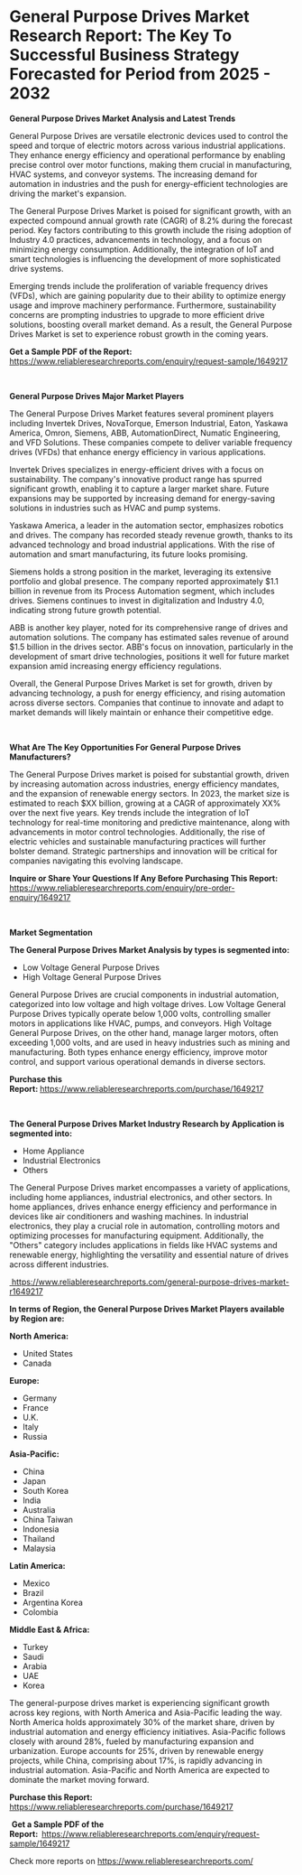 <p><h1>General Purpose Drives Market Research Report: The Key To Successful Business Strategy Forecasted for Period from 2025 - 2032</h1></p><p><strong>General Purpose Drives Market Analysis and Latest Trends</strong></p>
<p><p>General Purpose Drives are versatile electronic devices used to control the speed and torque of electric motors across various industrial applications. They enhance energy efficiency and operational performance by enabling precise control over motor functions, making them crucial in manufacturing, HVAC systems, and conveyor systems. The increasing demand for automation in industries and the push for energy-efficient technologies are driving the market's expansion.</p><p>The General Purpose Drives Market is poised for significant growth, with an expected compound annual growth rate (CAGR) of 8.2% during the forecast period. Key factors contributing to this growth include the rising adoption of Industry 4.0 practices, advancements in technology, and a focus on minimizing energy consumption. Additionally, the integration of IoT and smart technologies is influencing the development of more sophisticated drive systems. </p><p>Emerging trends include the proliferation of variable frequency drives (VFDs), which are gaining popularity due to their ability to optimize energy usage and improve machinery performance. Furthermore, sustainability concerns are prompting industries to upgrade to more efficient drive solutions, boosting overall market demand. As a result, the General Purpose Drives Market is set to experience robust growth in the coming years.</p></p>
<p><strong>Get a Sample PDF of the Report:&nbsp;</strong> <a href="https://www.reliableresearchreports.com/enquiry/request-sample/1649217?utm_campaign=2221&utm_medium=2&utm_source=Github&utm_content=ia&utm_term=18022025&utm_id=general-purpose-drives">https://www.reliableresearchreports.com/enquiry/request-sample/1649217</a></p>
<p>&nbsp;</p>
<p><strong>General Purpose Drives Major Market Players</strong></p>
<p><p>The General Purpose Drives Market features several prominent players including Invertek Drives, NovaTorque, Emerson Industrial, Eaton, Yaskawa America, Omron, Siemens, ABB, AutomationDirect, Numatic Engineering, and VFD Solutions. These companies compete to deliver variable frequency drives (VFDs) that enhance energy efficiency in various applications.</p><p>Invertek Drives specializes in energy-efficient drives with a focus on sustainability. The company's innovative product range has spurred significant growth, enabling it to capture a larger market share. Future expansions may be supported by increasing demand for energy-saving solutions in industries such as HVAC and pump systems.</p><p>Yaskawa America, a leader in the automation sector, emphasizes robotics and drives. The company has recorded steady revenue growth, thanks to its advanced technology and broad industrial applications. With the rise of automation and smart manufacturing, its future looks promising.</p><p>Siemens holds a strong position in the market, leveraging its extensive portfolio and global presence. The company reported approximately $1.1 billion in revenue from its Process Automation segment, which includes drives. Siemens continues to invest in digitalization and Industry 4.0, indicating strong future growth potential.</p><p>ABB is another key player, noted for its comprehensive range of drives and automation solutions. The company has estimated sales revenue of around $1.5 billion in the drives sector. ABB's focus on innovation, particularly in the development of smart drive technologies, positions it well for future market expansion amid increasing energy efficiency regulations.</p><p>Overall, the General Purpose Drives Market is set for growth, driven by advancing technology, a push for energy efficiency, and rising automation across diverse sectors. Companies that continue to innovate and adapt to market demands will likely maintain or enhance their competitive edge.</p></p>
<p>&nbsp;</p>
<p><strong>What Are The Key Opportunities For General Purpose Drives Manufacturers?</strong></p>
<p><p>The General Purpose Drives market is poised for substantial growth, driven by increasing automation across industries, energy efficiency mandates, and the expansion of renewable energy sectors. In 2023, the market size is estimated to reach $XX billion, growing at a CAGR of approximately XX% over the next five years. Key trends include the integration of IoT technology for real-time monitoring and predictive maintenance, along with advancements in motor control technologies. Additionally, the rise of electric vehicles and sustainable manufacturing practices will further bolster demand. Strategic partnerships and innovation will be critical for companies navigating this evolving landscape.</p></p>
<p><strong>Inquire or Share Your Questions If Any Before Purchasing This Report:</strong> <a href="https://www.reliableresearchreports.com/enquiry/pre-order-enquiry/1649217?utm_campaign=2221&utm_medium=2&utm_source=Github&utm_content=ia&utm_term=18022025&utm_id=general-purpose-drives">https://www.reliableresearchreports.com/enquiry/pre-order-enquiry/1649217</a></p>
<p>&nbsp;</p>
<p><strong>Market Segmentation</strong></p>
<p><strong>The General Purpose Drives Market Analysis by types is segmented into:</strong></p>
<p><ul><li>Low Voltage General Purpose Drives</li><li>High Voltage General Purpose Drives</li></ul></p>
<p><p>General Purpose Drives are crucial components in industrial automation, categorized into low voltage and high voltage drives. Low Voltage General Purpose Drives typically operate below 1,000 volts, controlling smaller motors in applications like HVAC, pumps, and conveyors. High Voltage General Purpose Drives, on the other hand, manage larger motors, often exceeding 1,000 volts, and are used in heavy industries such as mining and manufacturing. Both types enhance energy efficiency, improve motor control, and support various operational demands in diverse sectors.</p></p>
<p><strong>Purchase this Report:&nbsp;</strong><a href="https://www.reliableresearchreports.com/purchase/1649217?utm_campaign=2221&utm_medium=2&utm_source=Github&utm_content=ia&utm_term=18022025&utm_id=general-purpose-drives">https://www.reliableresearchreports.com/purchase/1649217</a></p>
<p>&nbsp;</p>
<p><strong>The General Purpose Drives Market Industry Research by Application is segmented into:</strong></p>
<p><ul><li>Home Appliance</li><li>Industrial Electronics</li><li>Others</li></ul></p>
<p><p>The General Purpose Drives market encompasses a variety of applications, including home appliances, industrial electronics, and other sectors. In home appliances, drives enhance energy efficiency and performance in devices like air conditioners and washing machines. In industrial electronics, they play a crucial role in automation, controlling motors and optimizing processes for manufacturing equipment. Additionally, the "Others" category includes applications in fields like HVAC systems and renewable energy, highlighting the versatility and essential nature of drives across different industries.</p></p>
<p><a href="https://www.reliableresearchreports.com/general-purpose-drives-market-r1649217?utm_campaign=2221&utm_medium=2&utm_source=Github&utm_content=ia&utm_term=18022025&utm_id=general-purpose-drives">&nbsp;https://www.reliableresearchreports.com/general-purpose-drives-market-r1649217</a></p>
<p><strong>In terms of Region, the General Purpose Drives Market Players available by Region are:</strong></p>
<p>
    <p> <strong> North America: </strong>
        <ul>
            <li>United States</li>
            <li>Canada</li>
        </ul>
        </p> 
    <p> <strong> Europe: </strong>
        <ul>
            <li>Germany</li>
            <li>France</li>
            <li>U.K.</li>
            <li>Italy</li>
            <li>Russia</li>
        </ul>
        </p> 
    <p> <strong> Asia-Pacific: </strong>
        <ul>
            <li>China</li>
            <li>Japan</li>
            <li>South Korea</li>
            <li>India</li>
            <li>Australia</li>
            <li>China Taiwan</li>
            <li>Indonesia</li>
            <li>Thailand</li>
            <li>Malaysia</li>
        </ul>
        </p> 
    <p> <strong> Latin America: </strong>
        <ul>
            <li>Mexico</li>
            <li>Brazil</li>
            <li>Argentina Korea</li>
            <li>Colombia</li>
        </ul>
        </p> 
    <p> <strong> Middle East & Africa: </strong>
        <ul>
            <li>Turkey</li>
            <li>Saudi</li>
            <li>Arabia</li>
            <li>UAE</li>
            <li>Korea</li>
        </ul>
    </p>
    </p>
<p><p>The general-purpose drives market is experiencing significant growth across key regions, with North America and Asia-Pacific leading the way. North America holds approximately 30% of the market share, driven by industrial automation and energy efficiency initiatives. Asia-Pacific follows closely with around 28%, fueled by manufacturing expansion and urbanization. Europe accounts for 25%, driven by renewable energy projects, while China, comprising about 17%, is rapidly advancing in industrial automation. Asia-Pacific and North America are expected to dominate the market moving forward.</p></p>
<p><strong>Purchase this Report: </strong><a href="https://www.reliableresearchreports.com/purchase/1649217?utm_campaign=2221&utm_medium=2&utm_source=Github&utm_content=ia&utm_term=18022025&utm_id=general-purpose-drives">https://www.reliableresearchreports.com/purchase/1649217</a></p>
<p>&nbsp;<strong>Get a Sample PDF of the Report:&nbsp;&nbsp;</strong><a href="https://www.reliableresearchreports.com/enquiry/request-sample/1649217?utm_campaign=2221&utm_medium=2&utm_source=Github&utm_content=ia&utm_term=18022025&utm_id=general-purpose-drives">https://www.reliableresearchreports.com/enquiry/request-sample/1649217</a></p>
<p><strong></strong></p>
<p>Check more reports on <a href="https://www.reliableresearchreports.com/?utm_campaign=2221&utm_medium=2&utm_source=Github&utm_content=ia&utm_term=18022025&utm_id=general-purpose-drives">https://www.reliableresearchreports.com/</a></p>